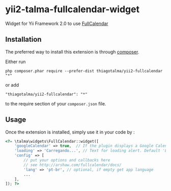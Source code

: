 yii2-talma-fullcalendar-widget
===========
Widget for Yii Framework 2.0 to use [FullCalendar](http://arshaw.com/fullcalendar)

Installation
------------

The preferred way to install this extension is through [composer](http://getcomposer.org/download/).

Either run

```
php composer.phar require --prefer-dist thiagotalma/yii2-fullcalendar "*"
```

or add

```
"thiagotalma/yii2-fullcalendar": "*"
```

to the require section of your `composer.json` file.


Usage
-----

Once the extension is installed, simply use it in your code by :

```php
<?= \talma\widgets\FullCalendar::widget([
    'googleCalendar' => true,  // If the plugin displays a Google Calendar. Default false
    'loading' => 'Carregando...', // Text for loading alert. Default 'Loading...'
    'config' => [
        // put your options and callbacks here
        // see http://arshaw.com/fullcalendar/docs/
        'lang' => 'pt-br', // optional, if empty get app language
        ...
    ],
]); ?>
```
